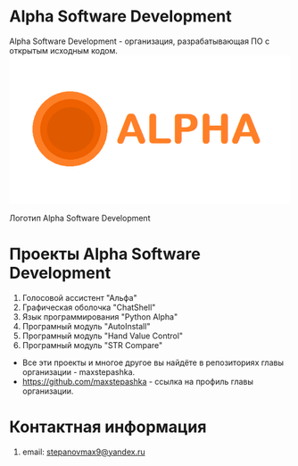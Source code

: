 # Alpha Software Development
Alpha Software Development - организация, разрабатывающая ПО с открытым исходным кодом.
![screenshot](https://github.com/Alpha-Software-Dev/.github/blob/d8f762ee93e4a565da21c571b37474a2a11b5569/Alpha_software_development_logo.png)

Логотип Alpha Software Development
# Проекты Alpha Software Development
1) Голосовой ассистент "Альфа"
2) Графическая оболочка "ChatShell"
3) Язык программирования "Python Alpha"
4) Програмный модуль "AutoInstall"
5) Програмный модуль "Hand Value Control"
6) Програмный модуль "STR Compare"
* Все эти проекты и многое другое вы найдёте в репозиториях главы организации - maxstepashka.
* https://github.com/maxstepashka - ссылка на профиль главы организации. 
# Контактная информация
1) email: stepanovmax9@yandex.ru
<!---
maxstepashka/maxstepashka is a ✨ special ✨ repository because its `README.md` (this file) appears on your GitHub profile.
You can click the Preview link to take a look at your changes.
--->
